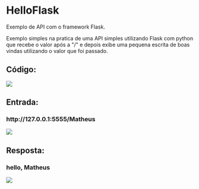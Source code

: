 # HelloFlask
Exemplo de API com o framework Flask.

Exemplo simples na pratica de uma API simples utilizando Flask com python que recebe o valor após a "/" e depois exibe uma pequena escrita 
de boas vindas utilizando o valor que foi passado.

<h2>Código: </h2>
<img src="https://image.prntscr.com/image/gC9BUbIUTD_JOJhzTjy-1w.png"/>

<h2>Entrada: </h2>
<h3> http://127.0.0.1:5555/Matheus </h3>
<img src="https://image.prntscr.com/image/g1x3eM8hQJ_Z78zR6a4EMA.png"/>

<h2>Resposta: </h2>
<h3> hello, Matheus </h3>
<img src="https://image.prntscr.com/image/gE0Qj5wjRSW_-PXrQWe2mA.png"/>
